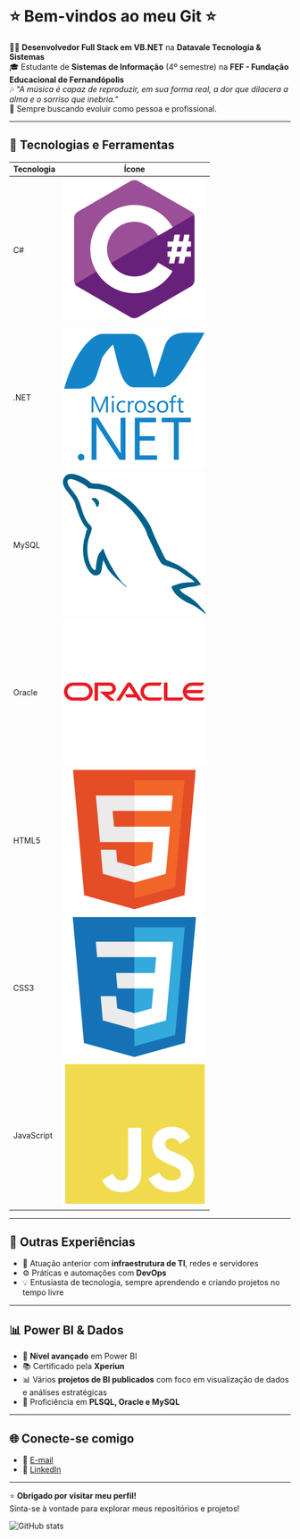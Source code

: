 # ⭐ Bem-vindos ao meu Git ⭐

👨‍💻 **Desenvolvedor Full Stack em VB.NET** na **Datavale Tecnologia & Sistemas**  
🎓 Estudante de **Sistemas de Informação** (4º semestre) na **FEF - Fundação Educacional de Fernandópolis**  
🎶 *"A música é capaz de reproduzir, em sua forma real, a dor que dilacera a alma e o sorriso que inebria."*  
🚀 Sempre buscando evoluir como pessoa e profissional.

---

## 💼 Tecnologias e Ferramentas

| Tecnologia | Ícone |
|------------|-------|
| C# | ![C#](https://raw.githubusercontent.com/devicons/devicon/master/icons/csharp/csharp-original.svg) |
| .NET | ![.NET](https://raw.githubusercontent.com/devicons/devicon/master/icons/dot-net/dot-net-plain-wordmark.svg) |
| MySQL | ![MySQL](https://raw.githubusercontent.com/devicons/devicon/master/icons/mysql/mysql-original.svg) |
| Oracle | ![Oracle](https://raw.githubusercontent.com/devicons/devicon/master/icons/oracle/oracle-original.svg) |
| HTML5 | ![HTML5](https://raw.githubusercontent.com/devicons/devicon/master/icons/html5/html5-original.svg) |
| CSS3 | ![CSS3](https://raw.githubusercontent.com/devicons/devicon/master/icons/css3/css3-original.svg) |
| JavaScript | ![JavaScript](https://raw.githubusercontent.com/devicons/devicon/master/icons/javascript/javascript-plain.svg) |

---

## 🧰 Outras Experiências

- 🔧 Atuação anterior com **infraestrutura de TI**, redes e servidores  
- ⚙️ Práticas e automações com **DevOps**  
- 💡 Entusiasta de tecnologia, sempre aprendendo e criando projetos no tempo livre

---

## 📊 Power BI & Dados

- 🧠 **Nível avançado** em Power BI  
- 📚 Certificado pela **Xperiun**  
- 📊 Vários **projetos de BI publicados** com foco em visualização de dados e análises estratégicas  
- 💾 Proficiência em **PLSQL, Oracle e MySQL**

---


## 🌐 Conecte-se comigo

- 📧 [E-mail](mailto:alissonguilherme499@gmail.com)  
- 💼 [LinkedIn](https://www.linkedin.com/in/alisson-ramos-6b137b2b8)

---

⭐ **Obrigado por visitar meu perfil!**  
Sinta-se à vontade para explorar meus repositórios e projetos!


![GitHub stats](https://github-readme-stats.vercel.app/api?username=AlissonGGR&show_icons=true&theme=dracula)
